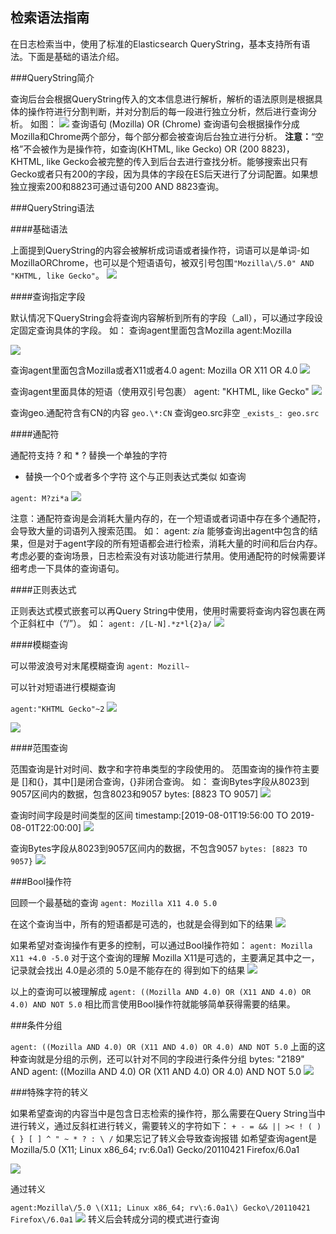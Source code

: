 ## 检索语法指南

在日志检索当中，使用了标准的Elasticsearch QueryString，基本支持所有语法。下面是基础的语法介绍。

###QueryString简介

查询后台会根据QueryString传入的文本信息进行解析，解析的语法原则是根据具体的操作符进行分割判断，并对分割后的每一段进行独立分析，然后进行查询分析。
如图：
![](../../media/2019-12-13-14-24-14.jpg)
查询语句 (Mozilla) OR (Chrome)
查询语句会根据操作分成Mozilla和Chrome两个部分，每个部分都会被查询后台独立进行分析。
**注意：**“空格”不会被作为是操作符，如查询(KHTML, like Gecko) OR (200 8823)，KHTML, like Gecko会被完整的传入到后台去进行查找分析。能够搜索出只有Gecko或者只有200的字段，因为具体的字段在ES后天进行了分词配置。如果想独立搜索200和8823可通过语句200 AND 8823查询。

###QueryString语法

####基础语法

上面提到QueryString的内容会被解析成词语或者操作符，词语可以是单词-如MozillaORChrome，也可以是个短语语句，被双引号包围`"Mozilla\/5.0" AND "KHTML, like Gecko"`。
![](../../media/2019-12-13-14-25-42.jpg)

####查询指定字段

默认情况下QueryString会将查询内容解析到所有的字段（_all），可以通过字段设定固定查询具体的字段。
如：
查询agent里面包含Mozilla
agent:Mozilla

![](../../media/2019-12-13-14-26-46.jpg)

查询agent里面包含Mozilla或者X11或者4.0
agent: Mozilla OR X11 OR 4.0
![](../../media/2019-12-13-14-27-23.jpg)

查询agent里面具体的短语（使用双引号包裹）
agent: "KHTML, like Gecko"
![](../../media/2019-12-13-14-27-47.jpg)

查询geo.通配符含有CN的内容
`geo.\*:CN`
查询geo.src非空
`_exists_: geo.src`

####通配符

通配符支持 ? 和 *
? 替换一个单独的字符
* 替换一个0个或者多个字符
这个与正则表达式类似
如查询

`agent: M?zi*a`
![](../../media/2019-12-13-14-29-42.jpg)

注意：通配符查询是会消耗大量内存的，在一个短语或者词语中存在多个通配符，会导致大量的词语列入搜索范围。
如：
agent: *zi*a
能够查询出agent中包含的结果，但是对于agent字段的所有短语都会进行检索，消耗大量的时间和后台内存。考虑必要的查询场景，日志检索没有对该功能进行禁用。使用通配符的时候需要详细考虑一下具体的查询语句。

####正则表达式

正则表达式模式嵌套可以再Query String中使用，使用时需要将查询内容包裹在两个正斜杠中（“/”）。
如：
`agent: /[L-N].*z*l{2}a/`
![](../../media/2019-12-13-14-30-54.jpg)

####模糊查询

可以带波浪号对末尾模糊查询
`agent: Mozill~`

可以针对短语进行模糊查询

`agent:"KHTML Gecko"~2`
![](../../media/2019-12-13-14-33-42.jpg)

![](../../media/2019-12-13-14-33-47.jpg)

####范围查询

范围查询是针对时间、数字和字符串类型的字段使用的。
范围查询的操作符主要是 []和{}，其中[]是闭合查询，{}非闭合查询。
如：
查询Bytes字段从8023到9057区间内的数据，包含8023和9057
bytes: [8823 TO 9057]
![](../../media/2019-12-13-17-36-50.jpg)

查询时间字段是时间类型的区间
timestamp:[2019-08-01T19:56:00 TO 2019-08-01T22:00:00]
![](../../media/2019-12-13-17-37-16.jpg)

查询Bytes字段从8023到9057区间内的数据，不包含9057
`bytes: [8823 TO 9057}`
![](../../media/2019-12-13-17-37-35.jpg)

###Bool操作符

回顾一个最基础的查询
`agent: Mozilla X11 4.0 5.0`

在这个查询当中，所有的短语都是可选的，也就是会得到如下的结果
![](../../media/2019-12-13-17-39-23.jpg)

如果希望对查询操作有更多的控制，可以通过Bool操作符如：
`agent: Mozilla X11 +4.0 -5.0`
对于这个查询的理解
Mozilla X11是可选的，主要满足其中之一，记录就会找出
4.0是必须的
5.0是不能存在的
得到如下的结果
![](../../media/2019-12-13-17-39-57.jpg)

以上的查询可以被理解成
`agent: ((Mozilla AND 4.0) OR (X11 AND 4.0) OR 4.0) AND NOT 5.0`
相比而言使用Bool操作符就能够简单获得需要的结果。

###条件分组

`agent: ((Mozilla AND 4.0) OR (X11 AND 4.0) OR 4.0) AND NOT 5.0`
上面的这种查询就是分组的示例，还可以针对不同的字段进行条件分组
bytes: "2189" AND agent: ((Mozilla AND 4.0) OR (X11 AND 4.0) OR 4.0) AND NOT 5.0
![](../../media/2019-12-13-17-40-46.jpg)

###特殊字符的转义

如果希望查询的内容当中是包含日志检索的操作符，那么需要在Query String当中进行转义，通过反斜杠进行转义，需要转义的字符如下：
`+ - = && || >< ! ( ) { } [ ] ^ " ~ * ? : \ /`
如果忘记了转义会导致查询报错
如希望查询agent是Mozilla/5.0 (X11; Linux x86_64; rv:6.0a1) Gecko/20110421 Firefox/6.0a1

![](../../media/2019-12-13-17-41-20.jpg)

通过转义

`agent:Mozilla\/5.0 \(X11; Linux x86_64; rv\:6.0a1\) Gecko\/20110421 Firefox\/6.0a1`
![](../../media/2019-12-13-17-41-42.jpg)
转义后会转成分词的模式进行查询

